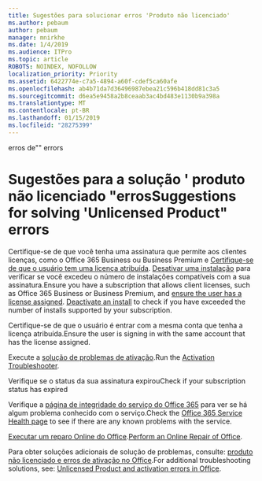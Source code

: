 ```yaml
---
title: Sugestões para solucionar erros 'Produto não licenciado'
ms.author: pebaum
author: pebaum
manager: mnirkhe
ms.date: 1/4/2019
ms.audience: ITPro
ms.topic: article
ROBOTS: NOINDEX, NOFOLLOW
localization_priority: Priority
ms.assetid: 6422774e-c7a5-4894-a60f-cdef5ca60afe
ms.openlocfilehash: ab4b71da7d36496987ebea21c596b418dd81c3a5
ms.sourcegitcommit: d6ea5e9458a2b8ceaab3ac4bd483e1130b9a398a
ms.translationtype: MT
ms.contentlocale: pt-BR
ms.lasthandoff: 01/15/2019
ms.locfileid: "28275399"
---
```

<span data-ttu-id="3d9f9-102">erros de"</span><span class="sxs-lookup"><span data-stu-id="3d9f9-102">" errors</span></span>

# <a name="suggestions-for-solving-unlicensed-product-errors"></a><span data-ttu-id="3d9f9-103">Sugestões para a solução ' produto não licenciado "erros</span><span class="sxs-lookup"><span data-stu-id="3d9f9-103">Suggestions for solving 'Unlicensed Product" errors</span></span>

<span data-ttu-id="3d9f9-p101">Certifique-se de que você tenha uma assinatura que permite aos clientes licenças, como o Office 365 Business ou Business Premium e [Certifique-se de que o usuário tem uma licença atribuída](https://support.office.com/article/997596B5-4173-4627-B915-36ABAC6786DC). [Desativar uma instalação](https://support.office.com/article/9b497c85-d0a4-4735-80fa-d3565bc05bd1) para verificar se você excedeu o número de instalações compatíveis com a sua assinatura.</span><span class="sxs-lookup"><span data-stu-id="3d9f9-p101">Ensure you have a subscription that allows client licenses, such as Office 365 Business or Business Premium, and [ensure the user has a license assigned](https://support.office.com/article/997596B5-4173-4627-B915-36ABAC6786DC). [Deactivate an install](https://support.office.com/article/9b497c85-d0a4-4735-80fa-d3565bc05bd1) to check if you have exceeded the number of installs supported by your subscription.</span></span> 
  
<span data-ttu-id="3d9f9-106">Certifique-se de que o usuário é entrar com a mesma conta que tenha a licença atribuída.</span><span class="sxs-lookup"><span data-stu-id="3d9f9-106">Ensure the user is signing in with the same account that has the license assigned.</span></span>
  
<span data-ttu-id="3d9f9-107">Execute a [solução de problemas de ativação](https://aka.ms/SARA-OfficeActivation-Alchemy).</span><span class="sxs-lookup"><span data-stu-id="3d9f9-107">Run the [Activation Troubleshooter](https://aka.ms/SARA-OfficeActivation-Alchemy).</span></span>
  
<span data-ttu-id="3d9f9-108">Verifique se o status da sua assinatura expirou</span><span class="sxs-lookup"><span data-stu-id="3d9f9-108">Check if your subscription status has expired</span></span>
  
<span data-ttu-id="3d9f9-109">Verifique a [página de integridade do serviço do Office 365](https://support.office.com/article/932AD3AD-533C-418A-B938-6E44E8BC33B0) para ver se há algum problema conhecido com o serviço.</span><span class="sxs-lookup"><span data-stu-id="3d9f9-109">Check the [Office 365 Service Health page](https://support.office.com/article/932AD3AD-533C-418A-B938-6E44E8BC33B0) to see if there are any known problems with the service.</span></span> 
  
<span data-ttu-id="3d9f9-110">[Executar um reparo Online do Office](https://support.office.com/Article/7821d4b6-7c1d-4205-aa0e-a6b40c5bb88b).</span><span class="sxs-lookup"><span data-stu-id="3d9f9-110">[Perform an Online Repair of Office](https://support.office.com/Article/7821d4b6-7c1d-4205-aa0e-a6b40c5bb88b).</span></span>
  
<span data-ttu-id="3d9f9-111">Para obter soluções adicionais de solução de problemas, consulte: [produto não licenciado e erros de ativação no Office](https://support.office.com/Article/0d23d3c0-c19c-4b2f-9845-5344fedc4380).</span><span class="sxs-lookup"><span data-stu-id="3d9f9-111">For additional troubleshooting solutions, see: [Unlicensed Product and activation errors in Office](https://support.office.com/Article/0d23d3c0-c19c-4b2f-9845-5344fedc4380).</span></span>
  

